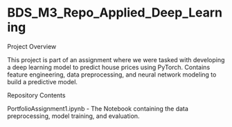 # BDS_M3_Repo_Applied_Deep_Learning

Project Overview

This project is part of an assignment where we were tasked with developing a deep learning model to predict house prices using PyTorch. Contains feature engineering, data preprocessing, and neural network modeling to build a predictive model.

Repository Contents

PortfolioAssignment1.ipynb - The Notebook containing the data preprocessing, model training, and evaluation.
